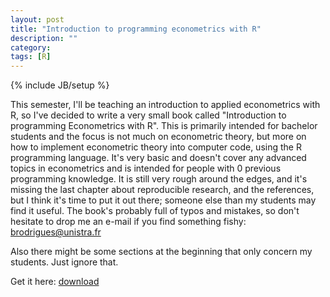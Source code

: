 ```yaml
---
layout: post
title: "Introduction to programming econometrics with R"
description: ""
category: 
tags: [R]
---
```

{% include JB/setup %}

This semester, I'll be teaching an introduction to applied econometrics with R, so I've decided to write a very small book called "Introduction to programming Econometrics with R". This is primarily intended for bachelor students and the focus is not much on econometric theory, but more on how to implement econometric theory into computer code, using the R programming language. It's very basic and doesn't cover any advanced topics in econometrics and is intended for people with 0 previous programming knowledge. It is still very rough around the edges, and it's missing the last chapter about reproducible research, and the references, but I think it's time to put it out there; someone else than my students may find it useful. The book's probably full of typos and mistakes, so don't hesitate to drop me an e-mail if you find something fishy: brodrigues@unistra.fr

Also there might be some sections at the beginning that only concern my students. Just ignore that.

Get it here: [download](https://www.dropbox.com/s/k0tfyqlf3uxz6m2/Introduction%20to%20programming%20Econometrics%20with%20R%20-%20Draft.pdf?dl=0)